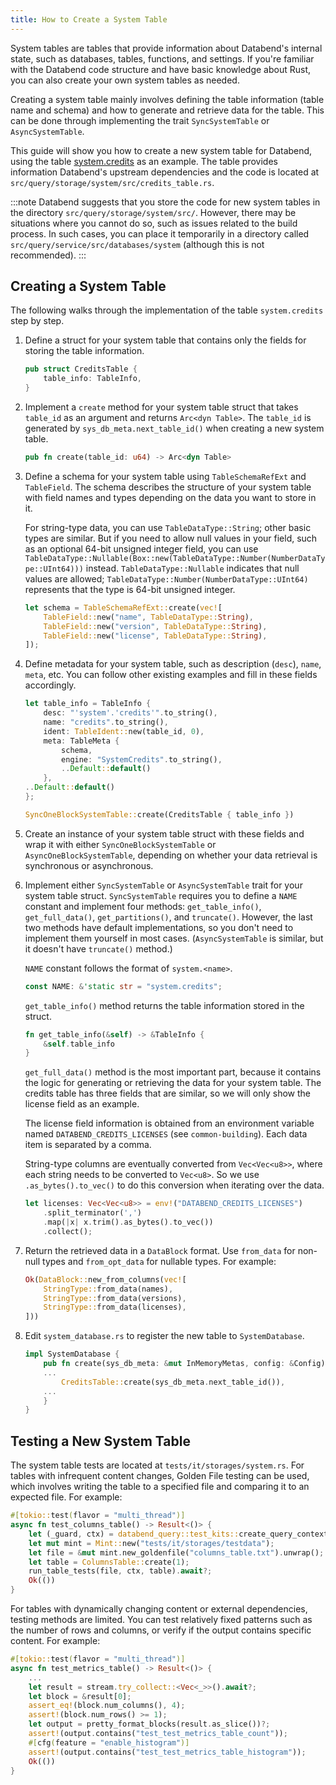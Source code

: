 ```yaml
---
title: How to Create a System Table
---
```


System tables are tables that provide information about Databend's internal state, such as databases, tables, functions, and settings. If you're familiar with the Databend code structure and have basic knowledge about Rust, you can also create your own system tables as needed.

Creating a system table mainly involves defining the table information (table name and schema) and how to generate and retrieve data for the table. This can be done through implementing the trait `SyncSystemTable` or `AsyncSystemTable`.

This guide will show you how to create a new system table for Databend, using the table [system.credits](https://databend.rs/doc/sql-reference/system-tables/system-credits) as an example. The table provides information Databend's upstream dependencies and the code is located at `src/query/storage/system/src/credits_table.rs`.

:::note
Databend suggests that you store the code for new system tables in the directory `src/query/storage/system/src/`. However, there may be situations where you cannot do so, such as issues related to the build process. In such cases, you can place it temporarily in a directory called `src/query/service/src/databases/system` (although this is not recommended).
:::

## Creating a System Table

The following walks through the implementation of the table `system.credits` step by step.

1. Define a struct for your system table that contains only the fields for storing the table information.

    ```rust
    pub struct CreditsTable {
        table_info: TableInfo,
    }
    ```

2. Implement a `create` method for your system table struct that takes `table_id` as an argument and returns `Arc<dyn Table>`. The `table_id` is generated by `sys_db_meta.next_table_id()` when creating a new system table.

    ```rust
    pub fn create(table_id: u64) -> Arc<dyn Table>
    ```

3. Define a schema for your system table using `TableSchemaRefExt` and `TableField`. The schema describes the structure of your system table with field names and types depending on the data you want to store in it.

    For string-type data, you can use `TableDataType::String`; other basic types are similar. But if you need to allow null values in your field, such as an optional 64-bit unsigned integer field, you can use `TableDataType::Nullable(Box::new(TableDataType::Number(NumberDataType::UInt64)))` instead. `TableDataType::Nullable` indicates that null values are allowed; `TableDataType::Number(NumberDataType::UInt64)` represents that the type is 64-bit unsigned integer.

    ```rust
    let schema = TableSchemaRefExt::create(vec![
        TableField::new("name", TableDataType::String),
        TableField::new("version", TableDataType::String),
        TableField::new("license", TableDataType::String),
    ]);
    ```

4. Define metadata for your system table, such as description (`desc`), `name`, `meta`, etc. You can follow other existing examples and fill in these fields accordingly.

    ```rust
    let table_info = TableInfo {
        desc: "'system'.'credits'".to_string(),
        name: "credits".to_string(),
        ident: TableIdent::new(table_id, 0),
        meta: TableMeta {
            schema,
            engine: "SystemCredits".to_string(),
            ..Default::default()
        },
    ..Default::default()
    };

    SyncOneBlockSystemTable::create(CreditsTable { table_info })
    ```

5. Create an instance of your system table struct with these fields and wrap it with either `SyncOneBlockSystemTable` or `AsyncOneBlockSystemTable`, depending on whether your data retrieval is synchronous or asynchronous.

6. Implement either `SyncSystemTable` or `AsyncSystemTable` trait for your system table struct. `SyncSystemTable` requires you to define a `NAME` constant and implement four methods: `get_table_info()`, `get_full_data()`, `get_partitions()`, and `truncate()`. However, the last two methods have default implementations, so you don't need to implement them yourself in most cases. (`AsyncSystemTable` is similar, but it doesn't have `truncate()` method.)

    `NAME` constant follows the format of `system.<name>`.

    ```rust
    const NAME: &'static str = "system.credits";
    ```

    `get_table_info()` method returns the table information stored in the struct.

    ```rust
    fn get_table_info(&self) -> &TableInfo {
        &self.table_info
    }
    ```

    `get_full_data()` method is the most important part, because it contains the logic for generating or retrieving the data for your system table. The credits table has three fields that are similar, so we will only show the license field as an example.

    The license field information is obtained from an environment variable named `DATABEND_CREDITS_LICENSES` (see `common-building`). Each data item is separated by a comma.

    String-type columns are eventually converted from `Vec<Vec<u8>>`, where each string needs to be converted to `Vec<u8>`. So we use `.as_bytes().to_vec()` to do this conversion when iterating over the data.

    ```rust
    let licenses: Vec<Vec<u8>> = env!("DATABEND_CREDITS_LICENSES")
        .split_terminator(',')
        .map(|x| x.trim().as_bytes().to_vec())
        .collect();
    ```

7. Return the retrieved data in a `DataBlock` format. Use `from_data` for non-null types and `from_opt_data` for nullable types. For example:

    ```rust
    Ok(DataBlock::new_from_columns(vec![
        StringType::from_data(names),
        StringType::from_data(versions),
        StringType::from_data(licenses),
    ]))
    ```

8. Edit `system_database.rs` to register the new table to `SystemDatabase`.

    ```rust
    impl SystemDatabase {
        pub fn create(sys_db_meta: &mut InMemoryMetas, config: &Config) -> Self {
        ...
            CreditsTable::create(sys_db_meta.next_table_id()),
        ...
        }
    }
    ```

## Testing a New System Table

The system table tests are located at `tests/it/storages/system.rs`. For tables with infrequent content changes, Golden File testing can be used, which involves writing the table to a specified file and comparing it to an expected file. For example:

```rust
#[tokio::test(flavor = "multi_thread")]
async fn test_columns_table() -> Result<()> {
    let (_guard, ctx) = databend_query::test_kits::create_query_context().await?;
    let mut mint = Mint::new("tests/it/storages/testdata");
    let file = &mut mint.new_goldenfile("columns_table.txt").unwrap();
    let table = ColumnsTable::create(1);
    run_table_tests(file, ctx, table).await?;
    Ok(())
}
```

For tables with dynamically changing content or external dependencies, testing methods are limited. You can test relatively fixed patterns such as the number of rows and columns, or verify if the output contains specific content. For example:

```rust
#[tokio::test(flavor = "multi_thread")]
async fn test_metrics_table() -> Result<()> {
	...
    let result = stream.try_collect::<Vec<_>>().await?;
    let block = &result[0];
    assert_eq!(block.num_columns(), 4);
    assert!(block.num_rows() >= 1);
    let output = pretty_format_blocks(result.as_slice())?;
    assert!(output.contains("test_test_metrics_table_count"));
    #[cfg(feature = "enable_histogram")]
    assert!(output.contains("test_test_metrics_table_histogram"));
    Ok(())
}
```

